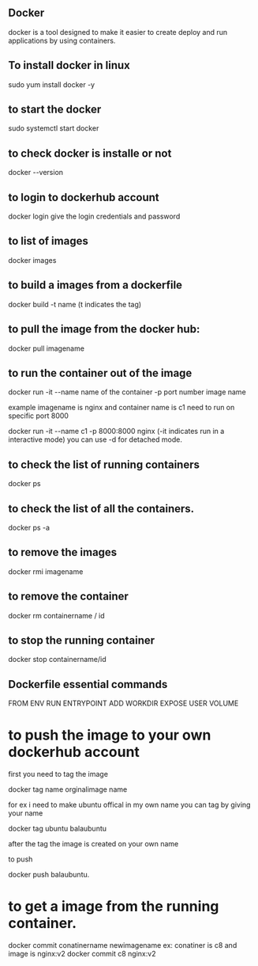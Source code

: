 ## Docker
docker is a tool designed to make it easier to create deploy and run applications by using containers.


## To install docker in linux

sudo yum install docker -y

## to start the docker
sudo systemctl start docker
## to check docker is installe or not
docker --version

## to login to dockerhub account
docker login
give the login credentials and password

## to list of images
docker images

## to build a images from a dockerfile
 docker build -t name (t indicates the tag)

 ## to pull the image from the docker hub:

 docker pull imagename

 ## to run the container out of the image
 docker run -it --name name of the container -p port number image name
 
 example imagename is nginx and container name is c1 need to run on specific port 8000
 
 docker run -it --name c1 -p 8000:8000 nginx (-it indicates run in a interactive mode)
 you can use -d for detached mode.

 ## to check the list of running containers
 docker ps
 ## to check the list of all the containers.
 docker ps -a

 ## to remove the images
 docker rmi imagename
 ## to remove the container
 docker rm containername / id
 ## to stop the running container
 docker stop containername/id

## Dockerfile essential commands
  FROM
  ENV
  RUN
  ENTRYPOINT
  ADD
  WORKDIR
  EXPOSE
  USER 
  VOLUME

  # to push the image to your own dockerhub account
  first you need to tag the image
  
  docker tag name orginalimage name
  
  for ex  i need to make ubuntu offical in my own name you can tag by giving your name
  
  docker tag ubuntu balaubuntu
  
  after the tag the image is created on your own name
  
  to push
  
  docker push balaubuntu.

  # to get a image from the running container.
  docker commit conatinername newimagename
  ex: conatiner is c8 and image is nginx:v2
  docker commit c8 nginx:v2

